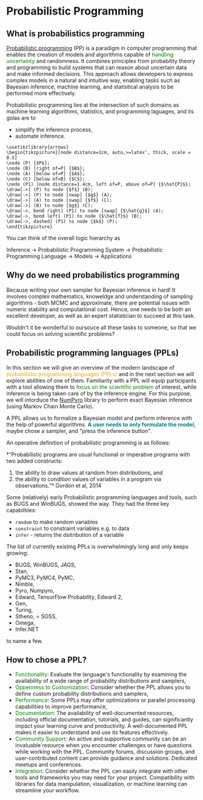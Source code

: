 # Probabilistic Programming

## What is probabilistics programming

[Probabilistic programming](https://en.wikipedia.org/wiki/Probabilistic_programming) (PP) is a paradigm in computer programming that enables the creation of models and algorithms capable of <font color='green'>handling uncertainty</font> and randomness. It combines principles from probability theory and programming to build systems that can reason about uncertain data and make informed decisions. This approach allows developers to express complex models in a natural and intuitive way, enabling tasks such as Bayesian inference, machine learning, and statistical analysis to be performed more effectively.

Probabilistic programming lies at the intersection of such domains as machine learning algorithms, statistics, and programming laguages, and its golas are to 

- simplify the inference process,
- automate inference.

```{tikz, tikz-ex, fig.cap = "Funky tikz", fig.ext = 'png', cache=TRUE}
\usetikzlibrary{arrows}
\begin{tikzpicture}[node distance=2cm, auto,>=latex', thick, scale = 0.5]
\node (P) {$P$};
\node (B) [right of=P] {$B$};
\node (A) [below of=P] {$A$};
\node (C) [below of=B] {$C$};
\node (P1) [node distance=1.4cm, left of=P, above of=P] {$\hat{P}$};
\draw[->] (P) to node {$f$} (B);
\draw[->] (P) to node [swap] {$g$} (A);
\draw[->] (A) to node [swap] {$f$} (C);
\draw[->] (B) to node {$g$} (C);
\draw[->, bend right] (P1) to node [swap] {$\hat{g}$} (A);
\draw[->, bend left] (P1) to node {$\hat{f}$} (B);
\draw[->, dashed] (P1) to node {$k$} (P);
\end{tikzpicture}
```

You can think of the overall logic hierarchy as

Inference &rarr; Probabilistic Programming System   &rarr;  Probabilistic Programming Language  &rarr; Models  &rarr; Applications


## Why do we need probabilistics programming

Because writing your own sampler for Bayesian inference in hard! It involves complex mathematics, knoweldge and understanding of sampling algorithms - both MCMC and approximate, there are potential issues with numeric stability and computational cost. Hence, one needs to be both an excellent developer, as well as an expert statistician to succeed at this task.

Wouldn't it be wonderful to oursouce all these tasks to someone, so that we could focus on solving scientific problems?

## Probabilistic programming languages (PPLs)

In this section we will give an overview of the modern landscape of <font color='orange'>probabilistic programming languages (PPLs)</font> and in the next section we will explore abilities of one of them. Familiarity with a PPL will equip participants with a tool allowing them to <font color='green'>focus on the scientific problem</font> of interest, while inference is being taken care of by the inference engine. For this purpose, we will intorduce the [NumPyro](https://num.pyro.ai/en/latest/index.html#) library to perform exact Bayesian inference (using Markov Chain Monte Carlo).


A PPL allows us to formalize a Bayesian model and perform inference with the help of powerful algorithms. **<font color='teal'>A user needs to only formulate the model</font>**, maybe chose a sampler, and "press the inference button".

An operative definition of probabilistic programming is as follows:

*“Probabilistic programs are usual functional or imperative programs with two added constructs:
1. the ability to draw values at random from distributions, and
2. the ability to condition values of variables in a program via observations.”*
Gordon et al, 2014

Some (relatively) early Probabilistic programming languages and tools, such as BUGS and WinBUGS, showed the way. They had the three key capabiltiies:

- `random` to make random variables
- `constraint` to constraint variables e.g. to data
- `infer` - returns the dsitribution of a variable




The list of currently existing PPLs is overwhelmingly long and only keeps growing:

- BUGS, WinBUGS, JAGS,
- Stan,
- PyMC3, PyMC4, PyMC,
- Nimble,
- Pyro, Numpyro,
- Edward, TensorFlow Probability, Edward 2,
- Gen,
- Turing,
- Stheno,
= SOSS,
- Omega,
- Infer.NET

to name a few.

## How to chose a PPL?
- <font color='green'>Functionality</font>: Evaluate the language's functionality by examining the availability of a wide range of probability distributions and samplers,
- <font color='green'>Oppenness to Customization</font>: Consider whether the PPL allows you to define custom probability distributions and samplers,
- <font color='green'>Performance</font>: Some PPLs may offer optimizations or parallel processing capabilities to improve performance,
- <font color='green'>Documentation</font>: The availability of well-documented resources, including official documentation, tutorials, and guides, can significantly impact your learning curve and productivity. A well-documented PPL makes it easier to understand and use its features effectively.
- <font color='green'>Community Support</font>: An active and supportive community can be an invaluable resource when you encounter challenges or have questions while working with the PPL. Community forums, discussion groups, and user-contributed content can provide guidance and solutions. Dedicated meetups and conferences.
- <font color='green'>Integration</font>: Consider whether the PPL can easily integrate with other tools and frameworks you may need for your project. Compatibility with libraries for data manipulation, visualization, or machine learning can streamline your workflow.